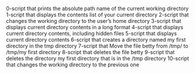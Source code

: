 0-script that prints the absolute path name of the current working directory
1-script that displays the contents list of your current directory
2-script that changes the working directory to the user’s home directory
3-script that displays current directory contents in a long format
4-script that displays current directory contents, including hidden files
5-script that displays current directory contents
6-script that creates a directory named my first directory in the tmp directory
7-script that Move the file betty from /tmp/ to /tmp/my first directory
8-script that deletes the file betty
9-script that deletes the directory my first directory that is in the /tmp directory
10-script that changes the working directory to the previous one
